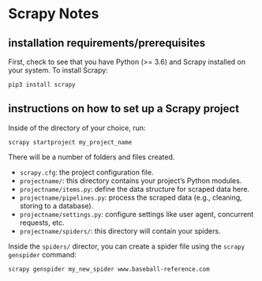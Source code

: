 # Scrapy Notes

## installation requirements/prerequisites

First, check to see that you have Python (>= 3.6) and Scrapy installed on your
system. To install Scrapy:

```
pip3 install scrapy
```

## instructions on how to set up a Scrapy project

Inside of the directory of your choice, run:

```console
scrapy startproject my_project_name
```

There will be a number of folders and files created.

* `scrapy.cfg`: the project configuration file.
* `projectname/`: this directory contains your project’s Python modules.
* `projectname/items.py`: define the data structure for scraped data here.
* `projectname/pipelines.py`: process the scraped data (e.g., cleaning, storing to a database).
* `projectname/settings.py`: configure settings like user agent, concurrent requests, etc.
* `projectname/spiders/`: this directory will contain your spiders.

Inside the `spiders/` director, you can create a spider file using the
`scrapy genspider` command:

```console
scrapy genspider my_new_spider www.baseball-reference.com
```